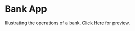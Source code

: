 # Bank App
Illustrating the operations of a bank.
[Click Here](https://bank-functioning-pranitmodi.netlify.app/) for preview.
